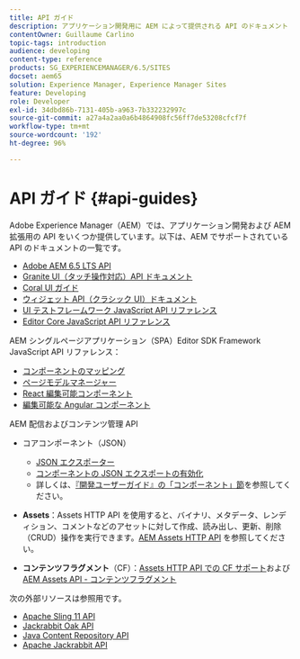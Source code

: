 ```yaml
---
title: API ガイド
description: アプリケーション開発用に AEM によって提供される API のドキュメント
contentOwner: Guillaume Carlino
topic-tags: introduction
audience: developing
content-type: reference
products: SG_EXPERIENCEMANAGER/6.5/SITES
docset: aem65
solution: Experience Manager, Experience Manager Sites
feature: Developing
role: Developer
exl-id: 34dbd86b-7131-405b-a963-7b332232997c
source-git-commit: a27a4a2aa0a6b4864908fc56ff7de53208cfcf7f
workflow-type: tm+mt
source-wordcount: '192'
ht-degree: 96%

---
```


# API ガイド {#api-guides}

Adobe Experience Manager（AEM）では、アプリケーション開発および AEM 拡張用の API をいくつか提供しています。以下は、AEM でサポートされている API のドキュメントの一覧です。

* [Adobe AEM 6.5 LTS API](https://developer.adobe.com/experience-manager/reference-materials/6-5/javadoc/index.html)
* [Granite UI（タッチ操作対応）API ドキュメント](https://developer.adobe.com/experience-manager/reference-materials/6-5/granite-ui/api/index.html)
* [Coral UI ガイド](https://developer.adobe.com/experience-manager/reference-materials/6-5/coral-ui/coralui3/index.html)
* [ウィジェット API（クラシック UI）ドキュメント](https://developer.adobe.com/experience-manager/reference-materials/6-5/widgets-api/index.html)
* [UI テストフレームワーク JavaScript API リファレンス](https://developer.adobe.com/experience-manager/reference-materials/6-5/test-api/index.html)
* [Editor Core JavaScript API リファレンス](https://developer.adobe.com/experience-manager/reference-materials/6-5/jsdoc/ui-touch/editor-core/index.html)

AEM シングルページアプリケーション（SPA）Editor SDK Framework JavaScript API リファレンス：

* [コンポーネントのマッピング](https://www.npmjs.com/package/@adobe/aem-spa-component-mapping)
* [ページモデルマネージャー](https://www.npmjs.com/package/@adobe/aem-spa-page-model-manager)
* [React 編集可能コンポーネント](https://www.npmjs.com/package/@adobe/aem-react-editable-components)
* [編集可能な Angular コンポーネント](https://www.npmjs.com/package/@adobe/aem-angular-editable-components)

AEM 配信およびコンテンツ管理 API

* コアコンポーネント（JSON）

   * [JSON エクスポーター](/help/sites-developing/json-exporter.md)
   * [コンポーネントの JSON エクスポートの有効化](/help/sites-developing/json-exporter-components.md)
   * 詳しくは、[『開発ユーザーガイド』の「コンポーネント」節](/help/sites-developing/getting-started.md)を参照してください。

* **Assets**：Assets HTTP API を使用すると、バイナリ、メタデータ、レンディション、コメントなどのアセットに対して作成、読み出し、更新、削除（CRUD）操作を実行できます。[AEM Assets HTTP API](/help/assets/mac-api-assets.md) を参照してください。

* **コンテンツフラグメント**（CF）：[Assets HTTP API での CF サポート](/help/assets/assets-api-content-fragments.md)および [AEM Assets API - コンテンツフラグメント](https://developer.adobe.com/experience-manager/reference-materials/6-5/assets-api-content-fragments/index.html)

次の外部リソースは参照用です。

* [Apache Sling 11 API](https://sling.apache.org/apidocs/sling11/)
* [Jackrabbit Oak API](https://jackrabbit.apache.org/oak/docs/oak_api/overview.html)
* [Java Content Repository API](https://developer.adobe.com/experience-manager/reference-materials/spec/javax.jcr/javadocs/jcr-2.0/index.html)
* [Apache Jackrabbit API](https://jackrabbit.apache.org/api)
